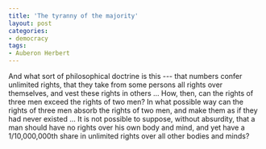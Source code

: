 ```yaml
---
title: 'The tyranny of the majority'
layout: post
categories:
- democracy
tags:
- Auberon Herbert
---
```


And what sort of philosophical doctrine is this --- that numbers confer unlimited rights, that they take from some persons all rights over themselves, and vest these rights in others ... How, then, can the rights of three men exceed the rights of two men? In what possible way can the rights of three men absorb the rights of two men, and make them as if they had never existed ... It is not possible to suppose, without absurdity, that a man should have no rights over his own body and mind, and yet have a 1/10,000,000th share in unlimited rights over all other bodies and minds?
